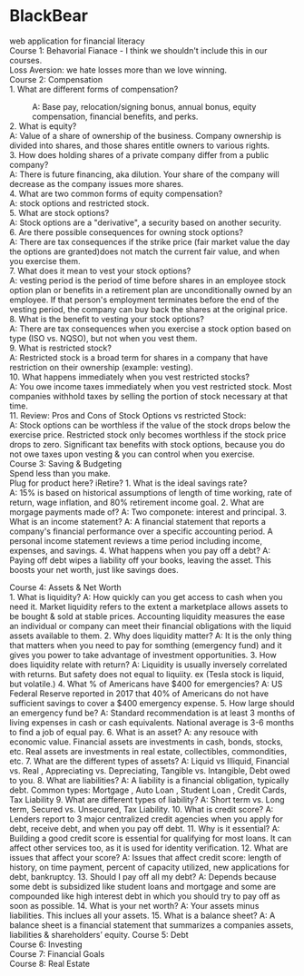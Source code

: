 # BlackBear
web application for financial literacy<br/>
Course 1: Behavorial Fianace - I think we shouldn't include this in our courses. <br/>
  Loss Aversion: we hate losses more than we love winning. <br/>
Course 2: Compensation<br/>
    1. What are different forms of compensation?<br/>
        <dd>A: Base pay, relocation/signing bonus, annual bonus, equity compensation, financial benefits, and perks.<br/></dd>
    2. What is equity?<br/>
        A: Value of a share of ownership of the business. Company ownership is divided into shares, and those shares entitle owners to                various rights. <br/>
    3. How does holding shares of a private company differ from a public company?<br/>
        A: There is future financing, aka dilution. Your share of the company will decrease as the company issues more shares. <br/>
    4. What are two common forms of equity compensation?<br/>
        A: stock options and restricted stock.<br/>
    5. What are stock options?<br/>
        A: Stock options are a "derivative", a security based on another security. <br/>
    6. Are there possible consequences for owning stock options?<br/>
        A: There are tax consequences if the strike price (fair market value the day the options are granted)does not match the current             fair value, and when you exercise them. <br/>
    7. What does it mean to vest your stock options?<br/>
        A:  vesting period is the period of time before shares in an employee stock option plan or benefits in a retirement plan are                    unconditionally owned by an employee. If that person's employment terminates before the end of the vesting period, the                    company can buy back the shares at the original price.<br/>
    8. What is the benefit to vesting your stock options?<br/>
        A: There are tax consequences when you exercise a stock option based on type (ISO vs. NQSO), but not when you vest them. <br/>
    9. What is restricted stock?<br/>
        A: Restricted stock is a broad term for shares in a company that have restriction on their ownership (example: vesting). <br/>
    10. What happens immediately when you vest restricted stocks?<br/>
        A: You owe income taxes immediately when you vest restricted stock. Most companies withhold taxes by selling the portion of               stock necessary at that time. <br/>
    11. Review: Pros and Cons of Stock Options vs restricted Stock:<br/>
        A: Stock options can be worthless if the value of the stock drops below the exercise price. Restricted stock only becomes
          worthless if the stock price drops to zero. Significant tax benefits with stock options, because you do not owe taxes upon                vesting & you can control when you exercise. <br/>
Course 3: Saving & Budgeting<br/>
    Spend less than you make. <br/>
    Plug for product here? iRetire?
    1. What is the ideal savings rate?<br/> 
      A: 15% is based on historical assumptions of length of time working, rate of return, wage inflation, and 80% retirement income            goal.
    2. What are morgage payments made of?
      A: Two componete: interest and principal.
    3. What is an income statement?
      A:  A financial statement that reports a company's financial performance over a specific accounting period. A personal income statement reviews a time period including income, expenses, and savings. 
    4. What happens when you pay off a debt?
    A: Paying off debt wipes a liability off your books, leaving the asset. This boosts your net worth, just like savings does. 
    
Course 4: Assets & Net Worth<br/>
    1. What is liquidity?
    A: How quickly can you get access to cash when you need it. 
    Market liquidity refers to the extent a marketplace allows assets to be bought & sold at stable prices. 
    Accounting liquidity measures the ease an individual or company can meet their financial obligations with the liquid assets             available to them. 
    2. Why does liquidity matter? 
    A: It is the only thing that matters when you need to pay for somthing (emergency fund) and it gives you power to take advantage of investment opportunities. 
    3. How does liquidity relate with return?
      A: Liquidity is usually inversely correlated with returns. But safety does not equal to liquiity. ex (Tesla stock is liquid, but volatile.) 
    4. What % of Americans have $400  for emergencies?
     A: US Federal Reserve reported in 2017 that 40% of Americans do not have sufficient savings to cover a $400 emergency expense.
    5. How large should an emergency fund be?
      A: Standard recommendation is at least 3 months of living expenses in cash or cash equivalents. National average is 3-6 months to    find a job of equal pay. 
    6. What is an asset?
      A: any resouce with economic value. Financial assets are investments in cash, bonds, stocks, etc. Real assets are investments in real estate, collectibles, commondities, etc. 
    7. What are  the different types of assets?
      A: Liquid vs Illiquid, Financial vs. Real , Appreciating vs. Depreciating, Tangible vs. Intangible, Debt owed to you. 
    8. What are liabilities?
      A: A liability is a financial obligation, typically debt. Common types: Mortgage , Auto Loan , Student Loan , Credit Cards, Tax Liability
    9. What are different types of liability?
        A: Short term vs. Long term, Secured vs. Unsecured, Tax Liability. 
    10. What is credit score?
    A: Lenders report to 3 major centralized credit agencies when you apply for debt, receive debt, and when you pay off debt. 
    11. Why is it essential?
    A: Building a good credit score is essential for qualifying for most loans. It can affect other services too, as it is used for identity verification. 
    12. What are issues that affect your score?
    A:  Issues that affect credit score: length of history, on time payment, percent of capacity utilized, new applications for debt, bankruptcy.
    13. Should I pay off all my debt?
    A: Depends because some debt is subsidized like student loans and mortgage and some are compounded like high interest debt in which you should try to pay off as soon as possible. 
    14. What is your net worth?
    A: Your assets minus liabilities. This inclues all your assets. 
    15. What is a balance sheet?
    A: A balance sheet is a financial statement that summarizes a companies assets, liabilities & shareholders’ equity. 
Course 5: Debt<br/>
Course 6: Investing<br/>
Course 7: Financial Goals<br/>
Course 8: Real Estate<br/>

